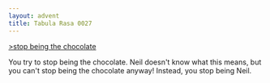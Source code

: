 ```yaml
---
layout: advent
title: Tabula Rasa 0027
---
```

[>stop being the chocolate](0026.html)

You try to stop being the chocolate. Neil doesn't know what this means, but you can't stop being the chocolate anyway! Instead, you stop being Neil.

